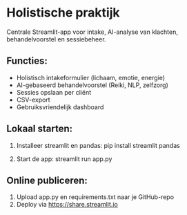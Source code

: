 # Holistische praktijk

Centrale Streamlit-app voor intake, AI-analyse van klachten, behandelvoorstel en sessiebeheer.

## Functies:
- Holistisch intakeformulier (lichaam, emotie, energie)
- AI-gebaseerd behandelvoorstel (Reiki, NLP, zelfzorg)
- Sessies opslaan per cliënt
- CSV-export
- Gebruiksvriendelijk dashboard

## Lokaal starten:
1. Installeer streamlit en pandas:
   pip install streamlit pandas

2. Start de app:
   streamlit run app.py

## Online publiceren:
1. Upload app.py en requirements.txt naar je GitHub-repo
2. Deploy via https://share.streamlit.io
